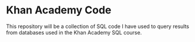 # Khan Academy Code
This repository will be a collection of SQL code I have used to query results from databases used in the Khan Academy SQL course.
